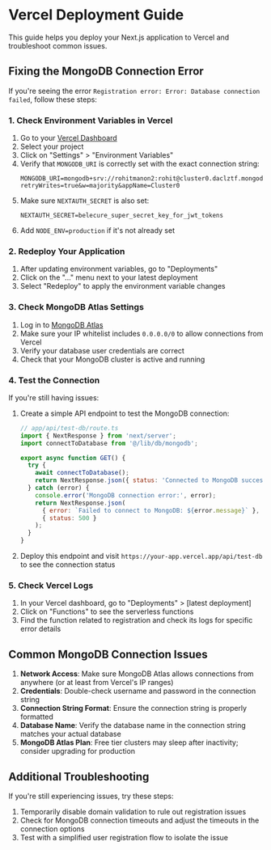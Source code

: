 # Vercel Deployment Guide

This guide helps you deploy your Next.js application to Vercel and troubleshoot common issues.

## Fixing the MongoDB Connection Error

If you're seeing the error `Registration error: Error: Database connection failed`, follow these steps:

### 1. Check Environment Variables in Vercel

1. Go to your [Vercel Dashboard](https://vercel.com/dashboard)
2. Select your project
3. Click on "Settings" > "Environment Variables"
4. Verify that `MONGODB_URI` is correctly set with the exact connection string:
   ```
   MONGODB_URI=mongodb+srv://rohitmanon2:rohit@cluster0.daclztf.mongodb.net/?retryWrites=true&w=majority&appName=Cluster0
   ```
5. Make sure `NEXTAUTH_SECRET` is also set:
   ```
   NEXTAUTH_SECRET=belecure_super_secret_key_for_jwt_tokens
   ```
6. Add `NODE_ENV=production` if it's not already set

### 2. Redeploy Your Application

1. After updating environment variables, go to "Deployments"
2. Click on the "..." menu next to your latest deployment
3. Select "Redeploy" to apply the environment variable changes

### 3. Check MongoDB Atlas Settings

1. Log in to [MongoDB Atlas](https://cloud.mongodb.com/)
2. Make sure your IP whitelist includes `0.0.0.0/0` to allow connections from Vercel
3. Verify your database user credentials are correct
4. Check that your MongoDB cluster is active and running

### 4. Test the Connection

If you're still having issues:

1. Create a simple API endpoint to test the MongoDB connection:
   ```javascript
   // app/api/test-db/route.ts
   import { NextResponse } from 'next/server';
   import connectToDatabase from '@/lib/db/mongodb';

   export async function GET() {
     try {
       await connectToDatabase();
       return NextResponse.json({ status: 'Connected to MongoDB successfully' });
     } catch (error) {
       console.error('MongoDB connection error:', error);
       return NextResponse.json(
         { error: `Failed to connect to MongoDB: ${error.message}` },
         { status: 500 }
       );
     }
   }
   ```

2. Deploy this endpoint and visit `https://your-app.vercel.app/api/test-db` to see the connection status

### 5. Check Vercel Logs

1. In your Vercel dashboard, go to "Deployments" > [latest deployment]
2. Click on "Functions" to see the serverless functions
3. Find the function related to registration and check its logs for specific error details

## Common MongoDB Connection Issues

1. **Network Access**: Make sure MongoDB Atlas allows connections from anywhere (or at least from Vercel's IP ranges)
2. **Credentials**: Double-check username and password in the connection string
3. **Connection String Format**: Ensure the connection string is properly formatted
4. **Database Name**: Verify the database name in the connection string matches your actual database
5. **MongoDB Atlas Plan**: Free tier clusters may sleep after inactivity; consider upgrading for production

## Additional Troubleshooting

If you're still experiencing issues, try these steps:

1. Temporarily disable domain validation to rule out registration issues
2. Check for MongoDB connection timeouts and adjust the timeouts in the connection options
3. Test with a simplified user registration flow to isolate the issue 